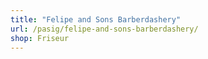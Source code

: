 ```yaml
---
title: "Felipe and Sons Barberdashery"
url: /pasig/felipe-and-sons-barberdashery/
shop: Friseur
---
```

